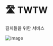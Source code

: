 # 🛣️ TWTW
길치들을 위한 서비스

![image](https://github.com/HongDam-org/TWTW/assets/89020004/0f85e114-b96a-4a0a-acaf-e01dbcd497cc)

